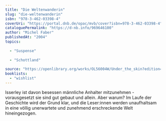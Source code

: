 ```yaml
---
title: "Die Weltenwanderin"
slug: "die-weltenwanderin"
isbn: "978-3-462-03398-4"
coverUri: "https://portal.dnb.de/opac/mvb/cover?isbn=978-3-462-03398-4"
cataloguePermalink: "https://d-nb.info/969646100"
author: "Michel Faber"
publishedAt: "2004"
topics:
  
  - "Suspense"
    
  - "Schottland"
    
source: "https://openlibrary.org/works/OL56004W/Under_the_skin?edition=underskin0000fabe_b1a8"
booklists: 
  - "wishlist"
---
```

Isserley ist davon besessen männliche Anhalter mitzunehmen - vorausgesetzt sie 
sind gut gebaut und allein. Aber warum? Im Laufe der Geschichte wird der Grund 
klar, und die Leser:innen werden unaufhaltsam in eine völlig unerwartete und 
zunehmend erschreckende Welt hineingezogen.
